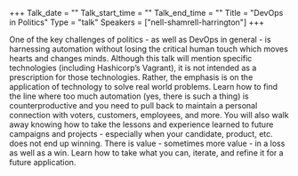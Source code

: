 +++
Talk_date = ""
Talk_start_time = ""
Talk_end_time = ""
Title = "DevOps in Politics"
Type = "talk"
Speakers = ["nell-shamrell-harrington"]
+++

One of the key challenges of politics - as well as DevOps in general - is harnessing automation without losing the critical human touch which moves hearts and changes minds. Although this talk will mention specific technologies (including Hashicorp’s Vagrant), it is not intended as a prescription for those technologies. Rather, the emphasis is on the application of technology to solve real world problems. Learn how to find the line where too much automation (yes, there is such a thing) is counterproductive and you need to pull back to maintain a personal connection with voters, customers, employees, and more. You will also walk away knowing how to take the lessons and experience learned to future campaigns and projects - especially when your candidate, product, etc. does not end up winning. There is value - sometimes more value - in a loss as well as a win. Learn how to take what you can, iterate, and refine it for a future application.
